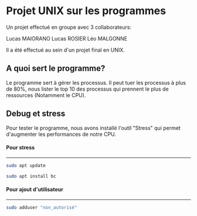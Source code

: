 Projet UNIX sur les programmes
===
Un projet effectué en groupe avec 3 collaborateurs:

Lucas MAIORANO Lucas ROSIER Léo MALGONNE

Il a été effectué au sein d'un projet final en UNIX.

A quoi sert le programme?
---
Le programme sert à gérer les processus. Il peut tuer les processus à plus de 80%, nous lister le top 10 des processus qui prennent le plus de ressources (Notamment le CPU).

Debug et stress
---
Pour tester le programme, nous avons installé l'outil "Stress" qui permet d'augmenter les performances de notre CPU.

#### Pour stress
---
```bash
sudo apt update
```

```bash
sudo apt install bc
```

#### Pour ajout d'utilisateur
---
```bash
sudo adduser "non_autorisé"
```
